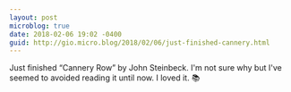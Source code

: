 ```yaml
---
layout: post
microblog: true
date: 2018-02-06 19:02 -0400
guid: http://gio.micro.blog/2018/02/06/just-finished-cannery.html
---
```

Just finished “Cannery Row” by John Steinbeck. I'm not sure why but I've seemed to avoided reading it until now. I loved it. 📚
